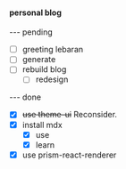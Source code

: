 #### personal blog

--- pending

-  [ ] greeting lebaran
-  [ ] generate
-  [ ] rebuild blog
   -  [ ] redesign

--- done

-  [x] ~~use theme-ui~~ Reconsider.
-  [x] install mdx
   -  [x] use
   -  [x] learn
-  [x] use prism-react-renderer
